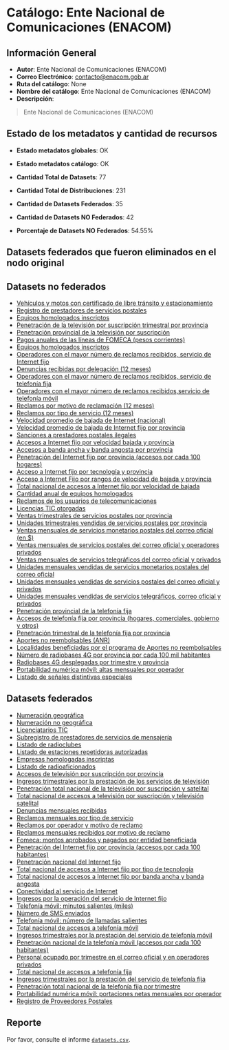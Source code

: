 
# Catálogo: Ente Nacional de Comunicaciones (ENACOM)

## Información General

- **Autor**: Ente Nacional de Comunicaciones (ENACOM)
- **Correo Electrónico**: contacto@enacom.gob.ar
- **Ruta del catálogo**: None
- **Nombre del catálogo**: Ente Nacional de Comunicaciones (ENACOM)
- **Descripción**:

> Ente Nacional de Comunicaciones (ENACOM)

## Estado de los metadatos y cantidad de recursos

- **Estado metadatos globales**: OK
- **Estado metadatos catálogo**: OK
- **Cantidad Total de Datasets**: 77
- **Cantidad Total de Distribuciones**: 231

- **Cantidad de Datasets Federados**: 35
- **Cantidad de Datasets NO Federados**: 42
- **Porcentaje de Datasets NO Federados**: 54.55%

## Datasets federados que fueron eliminados en el nodo original



## Datasets no federados

- [Vehículos y motos con certificado de libre tránsito y estacionamiento](None)
- [Registro de prestadores de servicios postales](None)
- [Equipos homologados inscriptos](None)
- [Penetración de la televisión por suscripción trimestral por provincia](None)
- [Penetración provincial de la televisión por suscripción](None)
- [Pagos anuales de las líneas de FOMECA (pesos corrientes)](None)
- [Equipos homologados inscriptos](None)
- [Operadores con el mayor número de reclamos recibidos, servicio de Internet fijo](None)
- [Denuncias recibidas por delegación (12 meses)](None)
- [Operadores con el mayor número de reclamos recibidos, servicio de telefonía fija](None)
- [Operadores con el mayor número de reclamos recibidos,servicio de telefonía móvil](None)
- [Reclamos por motivo de reclamación (12 meses)](None)
- [Reclamos por tipo de servicio (12 meses)](None)
- [Velocidad promedio de bajada de Internet (nacional)](None)
- [Velocidad promedio de bajada de Internet fijo por provincia](None)
- [Sanciones a prestadores postales ilegales](None)
- [Accesos a Internet fijo por velocidad bajada y provincia](None)
- [Accesos a banda ancha y banda angosta por provincia](None)
- [Penetración del Internet fijo por provincia (accesos por cada 100 hogares)](None)
- [Acceso a Internet fijo por tecnología y provincia](None)
- [Acceso a Internet Fijo por rangos de velocidad de bajada y provincia](None)
- [Total nacional de accesos a Internet fijo por velocidad de bajada](None)
- [Cantidad anual de equipos homologados](None)
- [Reclamos de los usuarios de telecomunicaciones](None)
- [Licencias TIC otorgadas](None)
- [Ventas trimestrales de servicios postales por provincia](None)
- [Unidades trimestrales vendidas de servicios postales por provincia](None)
- [Ventas mensuales de servicios monetarios postales del correo oficial (en $)](None)
- [Ventas mensuales de servicios postales del correo oficial y operadores privados](None)
- [Ventas mensuales de servicios telegráficos del correo oficial y privados](None)
- [Unidades mensuales vendidas de servicios monetarios postales del correo oficial](None)
- [Unidades mensuales vendidas de servicios postales del correo oficial y privados](None)
- [Unidades mensuales vendidas de servicios telegráficos, correo oficial y privados](None)
- [Penetración provincial de la telefonía fija](None)
- [Accesos de telefonía fija por provincia (hogares, comerciales, gobierno y otros)](None)
- [Penetración trimestral de la telefonía fija por provincia](None)
- [Aportes no reembolsables (ANR)](None)
- [Localidades beneficiadas por el programa de Aportes no reembolsables](None)
- [Número de radiobases 4G por provincia por cada 100 mil habitantes](None)
- [Radiobases 4G desplegadas por trimestre y provincia](None)
- [Portabilidad numérica móvil: altas mensuales por operador](None)
- [Listado de señales distintivas especiales](None)

## Datasets federados

- [Numeración geográfica](None)
- [Numeración no geográfica](None)
- [Licenciatarios TIC](None)
- [Subregistro de prestadores de servicios de mensajería](None)
- [Listado de radioclubes](None)
- [Listado de estaciones repetidoras autorizadas](None)
- [Empresas homologadas inscriptas](None)
- [Listado de radioaficionados](None)
- [Accesos de televisión por suscripción por provincia](None)
- [Ingresos trimestrales por la prestación de los servicios de televisión](None)
- [Penetración total nacional de la televisión por suscripción y satelital](None)
- [Total nacional de accesos a televisión por suscripción y televisión satelital](None)
- [Denuncias mensuales recibidas](None)
- [Reclamos mensuales por tipo de servicio](None)
- [Reclamos por operador y motivo de reclamo](None)
- [Reclamos mensuales recibidos por motivo de reclamo](None)
- [Fomeca: montos aprobados y pagados por entidad beneficiada](None)
- [Penetración del Internet fijo por provincia (accesos por cada 100 habitantes)](None)
- [Penetración nacional del Internet fijo](None)
- [Total nacional de accesos a Internet fijo por tipo de tecnología](None)
- [Total nacional de accesos a Internet fijo por banda ancha y banda angosta](None)
- [Conectividad al servicio de Internet](None)
- [Ingresos por la operación del servicio de Internet fijo](None)
- [Telefonía móvil: minutos salientes (miles)](None)
- [Número de SMS enviados](None)
- [Telefonía móvil: número de llamadas salientes](None)
- [Total nacional de accesos a telefonía móvil](None)
- [Ingresos trimestrales por la prestación del servicio de telefonía móvil](None)
- [Penetración nacional de la telefonía móvil (accesos por cada 100 habitantes)](None)
- [Personal ocupado por trimestre en el correo oficial y en operadores privados](None)
- [Total nacional de accesos a telefonía fija](None)
- [Ingresos trimestrales por la prestación del servicio de telefonía fija](None)
- [Penetración total nacional de la telefonía fija por trimestre](None)
- [Portabilidad numérica móvil: portaciones netas mensuales por operador](None)
- [Registro de Proveedores Postales](None)

## Reporte

Por favor, consulte el informe [`datasets.csv`](datasets.csv).
